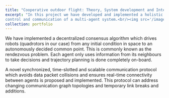 ```yaml
---
title: "Cooperative outdoor flight: Theory, System development and Integration"
excerpt: "In this project we have developed and implemented a holistic system architecture capable of handling
control and communication of a multi-agent system.<br/><img src='/images/outdoor_quadrotor_testbed.png'>"
collection: portfolio
---
```


We have implemented a decentralized consensus algorithm which drives robots (quadrotors in our case) from any initial condition in space to an autonomously decided common point. This is commonly known as the rendezvous problem. Each agent only uses information from its neighbours to take decisions and trajectory planning is done completely on-board.

A novel synchronized, time-slotted and scalable communication protocol which avoids data packet collisions and ensures real-time connectivity between agents is proposed and implemented. This protocol can address changing communication graph topologies and temporary link breaks and additions.
